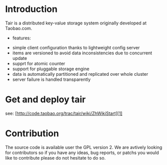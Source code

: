 # Introduction

Tair is a distributed key-value storage system originally developed at
Taobao.com.

* features:

 - simple client configuration thanks to lightweight config server
 - items are versioned to avoid data inconsistencies due to concurrent
   update
 - supprt for atomic counter
 - support for pluggable storage engine
 - data is automatically partitioned and replicated over whole cluster
 - server failure is handled transparently

# Get and deploy tair

see: [http://code.taobao.org/trac/tair/wiki/ZhWikiStart][1]

# Contribution

The source code is available user the GPL version 2. We are avtively
looking for contributors so if you have any ideas, bug reports, or
patchs you would like to contribute please do not hesitate to do so.

[1]: http://code.taobao.org/trac/tair/wiki/ZhWikiStart
